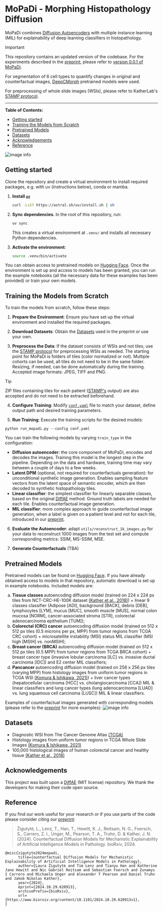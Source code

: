 # MoPaDi - Morphing Histopathology Diffusion

MoPaDi combines [Diffusion Autoencoders](https://openaccess.thecvf.com/content/CVPR2022/html/Preechakul_Diffusion_Autoencoders_Toward_a_Meaningful_and_Decodable_Representation_CVPR_2022_paper.html) with multiple instance learning (MIL) for explainability of deep learning classifiers in histopathology. 

> [!IMPORTANT] 
> This repository contains an updated version of the codebase. For the experiments described in the [preprint](https://www.biorxiv.org/content/10.1101/2024.10.29.620913v1), please refer to [version 0.0.1 of MoPaDi](https://github.com/KatherLab/mopadi/tree/v0.0.1).

For segmentation of 6 cell types to quantify changes in original and counterfactual images, [DeepCMorph](https://github.com/aiff22/DeepCMorph) pretrained models were used.

For preprocessing of whole slide images (WSIs), please refer to KatherLab's [STAMP protocol](https://github.com/KatherLab/STAMP).

---
**Table of Contents:**

- [Getting started](#getting-started)
- [Training the Models from Scratch](#training-the-models-from-scratch)
- [Pretrained Models](#pretrained-models)
- [Datasets](#datasets)
- [Acknowledgements](#acknowledgements)
- [Reference](#reference)

![image info](./images/fig1_paper.png)

## Getting started

Clone the repository and create a virtual environment to install required packages, e.g. with uv (instructions below), conda or mamba.

1. **Install [`uv`](https://docs.astral.sh/uv/getting-started/installation/)**
   ```bash
   curl -LsSf https://astral.sh/uv/install.sh | sh
   ```

2. **Sync dependencies**. In the root of this repository, run:
   ```bash
   uv sync
   ```
   This creates a virtual environment at `.venv/` and installs all necessary Python dependencies.

3. **Activate the environment**:
   ```bash
   source .venv/bin/activate
   ```

You can obtain access to pretrained models on [Hugging Face](https://huggingface.co/KatherLab/MoPaDi).
Once the environment is set up and access to models has been granted, you can run the example notebooks (all the necessary data for these examples has been provided) or train your own models.

## Training the Models from Scratch

To train the models from scratch, follow these steps:

1. **Prepare the Environment**: Ensure you have set up the virtual environment and installed the required packages.

2. **Download Datasets**: Obtain the [Datasets](#Datasets) used in the preprint or use your own.

3. **Preprocess the Data**: If the dataset consists of WSIs and not tiles, use the [STAMP protocol](https://github.com/KatherLab/STAMP) for preprocessing WSIs as needed. The starting point for MoPaDi is folders of tiles (color normalized or not). Multiple cohorts can be used, all tiles do not need to be in the same folder. Resizing, if needed, can be done automatically during the training.  Accepted image formats: JPEG, TIFF and PNG.

> [!TIP] 
> ZIP files containing tiles for each patient ([STAMP's](https://github.com/KatherLab/STAMP) output) are also accepted and do not need to be extracted beforehand.

4. **Configure Training**: Modify [`conf.yaml`](https://github.com/KatherLab/mopadi/blob/main/conf.yaml) file to match your dataset, define output path and desired training parameters.

5. **Run Training**: Execute the training scripts for the desired models:
  ```
  python run_mopadi.py --config conf.yaml
  ```
You can train the following models by varying `train_type` in the configuration:
 - **Diffusion autoencoder**: the core component of MoPaDi, encodes and decodes the images. Training this model is the longest step in the pipeline. Depending on the data and hardware, training time may vary between a couple of days to a few weeks.
 - **Latent DPM** (optional, not required for counterfactuals generation): for unconditional synthetic image generation. Enables sampling feature vectors from the latent space of semantic encoder, which are then decoded to synthetic histopathology tiles. 
 - **Linear classifier**: the simplest classifier for linearly separable classes, based on the original [DiffAE](https://github.com/phizaz/diffae) method. Ground truth labels are needed for each tile. Enables counterfactual image generation.
 - **MIL classifier**: more complex approach to guide counterfactual image generation, when a label is given on a patient level and not for each tile, introduced in our [preprint](https://www.biorxiv.org/content/10.1101/2024.10.29.620913v1).

6. **Evaluate the Autoencoder**: adapt `utils/reconstruct_1k_images.py` for your data to reconstruct 1000 images from the test set and compute corresponding metrics: SSIM, MS-SSIM, MSE.

7. **Generate Counterfactuals** (TBA)

## Pretrained Models

Pretrained models can be found on [Hugging Face](https://huggingface.co/KatherLab/MoPaDi). If you have already obtained access to models in that repository, automatic download is set up in example notebooks. Included models are:

<ol type="a">
  <li><b>Tissue classes </b>autoencoding diffusion model (trained on 224 x 224 px tiles from NCT-CRC-HE-100K dataset <a href="https://zenodo.org/records/1214456">(Kather et al., 2018)</a>) + linear 9 classes classifier (Adipose [ADI], background [BACK], debris [DEB], lymphocytes [LYM], mucus [MUC], smooth muscle [MUS], normal colon mucosa [NORM], cancer-associated stroma [STR], colorectal adenocarcinoma epithelium [TUM]);</li>
  <li><b>Colorectal (CRC) cancer</b> autoencoding diffusion model (trained on 512 x 512 px tiles (0.5 microns per px, MPP) from tumor regions from TCGA CRC cohort) + microsatellite instability (MSI) status MIL classifier (MSI high [MSIH] vs. nonMSIH);</li>
  <li><b>Breast cancer (BRCA)</b> autoencoding diffusion model (trained on 512 x 512 px tiles (0.5 MPP) from tumor regions from TCGA BRCA cohort) + breast cancer type (invasive lobular carcinoma [ILC] vs. invasive ductal carcinoma [IDC]) and E2 center MIL classifiers;</li>
  <li><b>Pancancer </b>autoencoding diffusion model (trained on 256 x 256 px tiles (varying MPP) from histology images from uniform tumor regions in TCGA WSI <a href="https://zenodo.org/records/5889558">(Komura & Ishikawa, 2021)</a>) + liver cancer types (hepatocellular carcinoma [HCC] vs. cholangiocarcinoma [CCA]) MIL & linear classifiers and lung cancer types (lung adenocarcinoma [LUAD] vs. lung squamous cell carcinoma [LUSC]) MIL & linear classifiers.</li>
</ol>

Examples of counterfactual images generated with corresponding models (please refer to the [preprint](https://www.biorxiv.org/content/10.1101/2024.10.29.620913v1) for more examples):
![image info](./images/models.png)

## Datasets

- Diagnostic WSI from The Cancer Genome Atlas [(TCGA)](https://www.cancer.gov/ccg/research/genome-sequencing/tcga)
- Histology images from uniform tumor regions in TCGA Whole Slide Images [(Komura & Ishikawa, 2021)](https://zenodo.org/records/5889558)
- 100,000 histological images of human colorectal cancer and healthy tissue [(Kather et al., 2018)](https://zenodo.org/records/1214456)

## Acknowledgements
This project was built upon a [DiffAE](https://github.com/phizaz/diffae) (MIT license) repository. We thank the developers for making their code open source.

## Reference
If you find our work useful for your research or if you use parts of the code please consider citing our [preprint](https://www.biorxiv.org/content/10.1101/2024.10.29.620913v1):

> Žigutytė, L., Lenz, T., Han, T., Hewitt, K. J., Reitsam, N. G., Foersch, S., Carrero, Z. I., Unger, M., Pearson, T. A., Truhn, D. & Kather, J. N. (2024). Counterfactual Diffusion Models for Mechanistic Explainability of Artificial Intelligence Models in Pathology. bioRxiv, 2024.

```
@misc{zigutyte2024mopadi,
      title={ounterfactual Diffusion Models for Mechanistic Explainability of Artificial Intelligence Models in Pathology}, 
      author={Laura Žigutytė and Tim Lenz and Tianyu Han and Katherine Jane Hewitt and Nic Gabriel Reitsam and Sebastian Foersch and Zunamys I Carrero and Michaela Unger and Alexander T Pearson and Daniel Truhn and Jakob Nikolas Kather},
      year={2024},
      eprint={2024.10.29.620913},
      archivePrefix={bioRxiv},
      url={https://www.biorxiv.org/content/10.1101/2024.10.29.620913v1}, 
}
```
